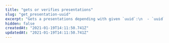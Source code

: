 ```yaml
---
title: "gets or verifies presentations"
slug: "get_presentation-uuid"
excerpt: "Gets a presentations depending with given `uuid`:\n  - `uuid` given as a `uuid` of a presentation: returns this presentation,\n  - if `uuid` provided as `uuid` and `actionType` is `'verify'`: presentation will be verified instead of being returned"
hidden: false
createdAt: "2021-01-19T14:11:50.741Z"
updatedAt: "2021-01-19T14:11:50.741Z"
---
```

